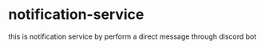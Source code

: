 # notification-service
this is notification service by perform a direct message through discord bot
